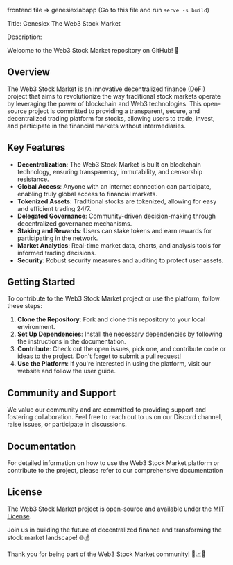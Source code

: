 frontend file => genesiexlabapp (Go to this file and run `serve -s build`)

Title: Genesiex The Web3 Stock Market

Description:

Welcome to the Web3 Stock Market repository on GitHub! 🚀

## Overview
The Web3 Stock Market is an innovative decentralized finance (DeFi) project that aims to revolutionize the way traditional stock markets operate by leveraging the power of blockchain and Web3 technologies. This open-source project is committed to providing a transparent, secure, and decentralized trading platform for stocks, allowing users to trade, invest, and participate in the financial markets without intermediaries.

## Key Features
- **Decentralization**: The Web3 Stock Market is built on blockchain technology, ensuring transparency, immutability, and censorship resistance.
- **Global Access**: Anyone with an internet connection can participate, enabling truly global access to financial markets.
- **Tokenized Assets**: Traditional stocks are tokenized, allowing for easy and efficient trading 24/7.
- **Delegated Governance**: Community-driven decision-making through decentralized governance mechanisms.
- **Staking and Rewards**: Users can stake tokens and earn rewards for participating in the network.
- **Market Analytics**: Real-time market data, charts, and analysis tools for informed trading decisions.
- **Security**: Robust security measures and auditing to protect user assets.

## Getting Started
To contribute to the Web3 Stock Market project or use the platform, follow these steps:

1. **Clone the Repository**: Fork and clone this repository to your local environment.
2. **Set Up Dependencies**: Install the necessary dependencies by following the instructions in the documentation.
3. **Contribute**: Check out the open issues, pick one, and contribute code or ideas to the project. Don't forget to submit a pull request!
4. **Use the Platform**: If you're interested in using the platform, visit our website and follow the user guide.

## Community and Support
We value our community and are committed to providing support and fostering collaboration. Feel free to reach out to us on our Discord channel, raise issues, or participate in discussions.

## Documentation
For detailed information on how to use the Web3 Stock Market platform or contribute to the project, please refer to our comprehensive documentation

## License
The Web3 Stock Market project is open-source and available under the [MIT License](link-to-license).

Join us in building the future of decentralized finance and transforming the stock market landscape! 🌐💰



Thank you for being part of the Web3 Stock Market community! 🙌📈🌟
